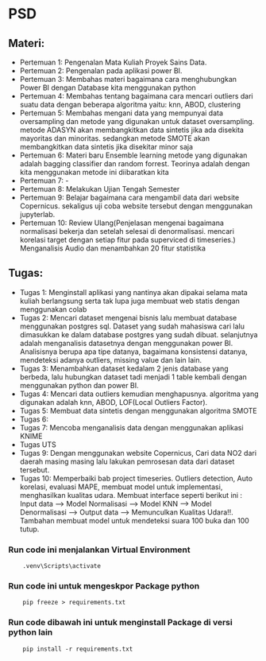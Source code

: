 # PSD

## Materi:

- Pertemuan 1: Pengenalan Mata Kuliah Proyek Sains Data.
- Pertemuan 2: Pengenalan pada aplikasi power BI.
- Pertemuan 3: Membahas materi bagaimana cara menghubungkan Power BI dengan Database kita menggunakan python
- Pertemuan 4: Membahas tentang bagaimana cara mencari outliers dari suatu data dengan beberapa algoritma yaitu: knn, ABOD, clustering
- Pertemuan 5: Membahas mengani data yang mempunyai data oversampling dan metode yang digunakan untuk dataset oversampling. metode ADASYN akan membangkitkan data sintetis jika ada disekita mayoritas dan minoritas. sedangkan metode SMOTE akan membangkitkan data sintetis jika disekitar minor saja
- Pertemuan 6: Materi baru Ensemble learning metode yang digunakan adalah bagging classifier dan random forrest. Teorinya adalah dengan kita menggunakan metode ini diibaratkan kita
- Pertemuan 7: -
- Pertemuan 8: Melakukan Ujian Tengah Semester
- Pertemuan 9: Belajar bagaimana cara mengambil data dari website Copernicus. sekaligus uji coba website tersebut dengan menggunakan jupyterlab. 
- Pertemuan 10: Review Ulang(Penjelasan mengenai bagaimana normalisasi bekerja dan setelah selesai di denormalisasi. mencari korelasi target dengan setiap fitur pada superviced di timeseries.) Menganalisis Audio dan menambahkan 20 fitur statistika 


## Tugas:

- Tugas 1: Menginstall aplikasi yang nantinya akan dipakai selama mata kuliah berlangsung serta tak lupa juga membuat web statis dengan menggunakan colab
- Tugas 2: Mencari dataset mengenai bisnis lalu membuat database menggunakan postgres sql. Dataset yang sudah mahasiswa cari lalu dimasukkan ke dalam database postgres yang sudah dibuat. selanjutnya adalah menganalisis datasetnya dengan menggunakan power BI. Analisisnya berupa apa tipe datanya, bagaimana konsistensi datanya, mendeteksi adanya outliers, missing value dan lain lain.
- Tugas 3: Menambahkan dataset kedalam 2 jenis database yang berbeda, lalu hubungkan dataset tadi menjadi 1 table kembali dengan menggunakan python dan power BI. 
- Tugas 4: Mencari data outliers kemudian menghapusnya. algoritma yang digunakan adalah knn, ABOD, LOF(Local Outliers Factor).
- Tugas 5: Membuat data sintetis dengan menggunakan algoritma SMOTE
- Tugas 6: 
- Tugas 7: Mencoba menganalisis data dengan menggunakan aplikasi KNIME 
- Tugas UTS
- Tugas 9: Dengan menggunakan website Copernicus, Cari data NO2 dari daerah masing masing lalu lakukan pemrosesan data dari dataset tersebut.
- Tugas 10: Memperbaiki bab project timeseries. Outliers detection, Auto korelasi, evaluasi MAPE, membuat model untuk implementasi, menghasilkan kualitas udara. Membuat interface seperti berikut ini : Input data --> Model Normalisasi --> Model KNN --> Model Denormalisasi --> Output data --> Memunculkan Kualitas Udara!!. Tambahan membuat model untuk mendeteksi suara 100 buka dan 100 tutup. 



### Run code ini menjalankan Virtual Environment

        .venv\Scripts\activate

### Run code ini untuk mengeskpor Package python

        pip freeze > requirements.txt

### Run code dibawah ini untuk menginstall Package di versi python lain

        pip install -r requirements.txt

